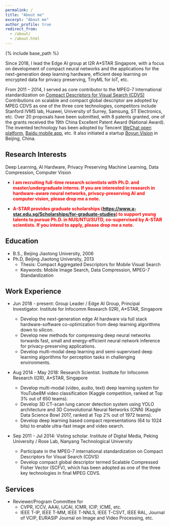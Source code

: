```yaml
---
permalink: /
title: "About me"
excerpt: "About me"
author_profile: true
redirect_from: 
  - /about/
  - /about.html
---
```


{% include base_path %}

Since 2018, I lead the Edge AI group at I2R A*STAR Singapore, with a focus on development of compact neural networks and the applications for the next-generation deep learning hardware, efficient deep learning on encrypted data for privacy preserving, TinyML for IoT, etc.

From 2011 – 2014, I served as core contributor to the MPEG-7 International standardization on [Compact Descriptors for Visual Search (CDVS)](http://mpeg.chiariglione.org/standards/mpeg-7/compact-descriptors-visual-search)
Contributions on scalable and compact global descriptor are adopted by MPEG CDVS as one of the three core technologies, 
competitors include Stanford IVMS lab, 
Huawei, University of Surrey, Samsung, ST Electronics, etc.
Over 20 proposals have been submitted, with 8 patents granted, one of the grants received the 19th China Excellent Patent Award (National Award).
The invented technology has been adopted by Tencent [WeChat open platform](http://open.wechat.com/cgi-bin/newreadtemplate?t=overseas\_open/docs/mobile/smart\#mobile\_smart), [Baidu mobile app](https://itunes.apple.com/us/developer/beijing-baidu-netcom-science-technology-co-ltd/id372585298), etc. 
It also initiated a startup [Boyun Vision](http://www.boyunvision.com.cn) in Beijing, China.

Research Interests
------
Deep Learning, AI Hardware, Privacy Preserving Machine Learning, Data Compression, Computer Vision

* <b><span style="color:red"> I am recruiting full-time research scientists with Ph.D. and master/undergraduate interns. If you are interested in research in hardware-aware neural networks, privacy-preserving AI and computer vision, please drop me a note.</span></b>

* <b><span style="color:red"> A-STAR provides graduate scholarships (https://www.a-star.edu.sg/Scholarships/for-graduate-studies) to support young talents to pursue Ph.D. in NUS/NTU/SUTD, co-supervised by A-STAR scientists. If you intend to apply, please drop me a note.</span></b>

Education
------
* B.S., Beijing Jiaotong University, 2006
* Ph.D, Beijing Jiaotong University, 2013
  * Thesis: Compact Aggregated Descriptors for Mobile Visual Search
  * Keywords: Mobile Image Search, Data Compression, MPEG-7 Standardization

Work Experience
------
* Jun 2018 - present: Group Leader / Edge AI Group, Principal Investigator. Institute for Infocomm Research (I2R), A*STAR, Singapore
  * Develop the next-generation edge AI hardware via full stack hardware-software co-optimization from deep learning algorithms down to silicon.
  * Develop new methods for compressing deep neural networks torwards fast, small and energy-efficient neural network inference for privacy-preserving applications.
  * Develop multi-modal deep learning and semi-supervised deep learning algorithms for perception tasks in challenging environments.

* Aug 2014 - May 2018: Research Scientist. Institute for Infocomm Research (I2R), A*STAR, Singapore
  * Develop multi-modal (video, audio, text) deep learning system for YouTube8M video classification (Kaggle competition, ranked at Top 3% out of 650 teams).
  * Develop 3D CT-scan lung cancer detection system using YOLO architecture and 3D Convolutional Neural Networks (CNN)  (Kaggle Data Science Bowl 2017, ranked at Top 2% out of 1972 teams).
  * Develop deep learning based compact representations (64 to 1024 bits) to enable ultra-fast image and video search.

* Sep 2011 - Jul 2014: Visting scholar. Institute of Digital Media, Peking University / Rose Lab, Nanyang Technological University
  * Participate in the MPEG-7 international standardization on Compact Descriptors for Visual Search (CDVS)
  * Develop compact global descriptor termed Scalable Compressed Fisher Vector (SCFV), which has been adopted as one of the three key technologies in final MPEG CDVS.

Services
------
* Reviewer/Program Committee for
  * CVPR, ICCV, AAAI, IJCAI, ICMR, ICIP, ICME, etc.
  * IEEE T-IP, IEEE T-MM, IEEE T-NNLS, IEEE T-CSVT, IEEE RAL, Journal of VCIP, EURASIP Journal on Image and Video Processing, etc.
